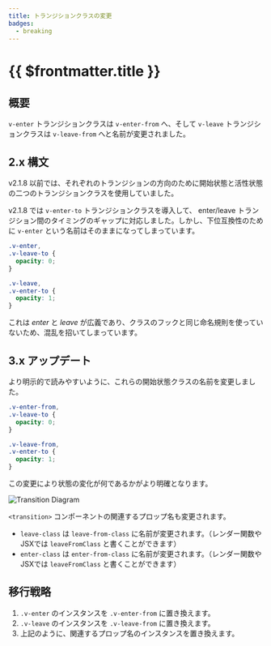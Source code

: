 ```yaml
---
title: トランジションクラスの変更
badges:
  - breaking
---
```


# {{ $frontmatter.title }} <MigrationBadges :badges="$frontmatter.badges" />

## 概要

`v-enter` トランジションクラスは `v-enter-from` へ、そして `v-leave` トランジションクラスは `v-leave-from` へと名前が変更されました。

## 2.x 構文

v2.1.8 以前では、それぞれのトランジションの方向のために開始状態と活性状態の二つのトランジションクラスを使用していました。

v2.1.8 では `v-enter-to` トランジションクラスを導入して、 enter/leave トランジション間のタイミングのギャップに対応しました。しかし、下位互換性のために `v-enter` という名前はそのままになってしまっています。

```css
.v-enter,
.v-leave-to {
  opacity: 0;
}

.v-leave,
.v-enter-to {
  opacity: 1;
}
```

これは _enter_ と _leave_ が広義であり、クラスのフックと同じ命名規則を使っていないため、混乱を招いてしまっています。

## 3.x アップデート

より明示的で読みやすいように、これらの開始状態クラスの名前を変更しました。

```css
.v-enter-from,
.v-leave-to {
  opacity: 0;
}

.v-leave-from,
.v-enter-to {
  opacity: 1;
}
```

この変更により状態の変化が何であるかがより明確となります。

![Transition Diagram](/images/transitions.svg)

`<transition>` コンポーネントの関連するプロップ名も変更されます。

- `leave-class` は `leave-from-class` に名前が変更されます。（レンダー関数やJSXでは `leaveFromClass` と書くことができます）
- `enter-class` は `enter-from-class` に名前が変更されます。（レンダー関数やJSXでは `leaveFromClass` と書くことができます）

## 移行戦略

1. `.v-enter` のインスタンスを `.v-enter-from` に置き換えます。
2. `.v-leave` のインスタンスを `.v-leave-from` に置き換えます。
3. 上記のように、関連するプロップ名のインスタンスを置き換えます。